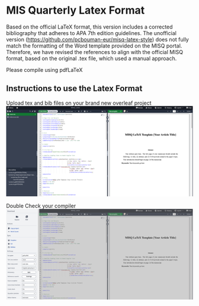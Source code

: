 # MIS Quarterly Latex Format
Based on the official LaTeX format, this version includes a corrected bibliography that adheres to APA 7th edition guidelines. The unofficial version (https://github.com/pcbouman-eur/misq-latex-style) does not fully match the formatting of the Word template provided on the MISQ portal. Therefore, we have revised the references to align with the official MISQ format, based on the original .tex file, which used a manual approach.

Please compile using pdfLaTeX

## Instructions to use the Latex Format
Upload tex and bib files on your brand new overleaf project 
<img width="828" alt="Architecture" src="./images/Setup2.png" />

Double Check your compiler
<img width="828" alt="Architecture" src="./images/Setup.png" />
